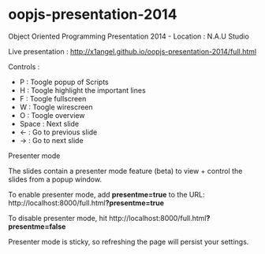 oopjs-presentation-2014
=======================

Object Oriented Programming Presentation 2014 - Location : N.A.U Studio

Live presentation : <a href="http://x1angel.github.io/oopjs-presentation-2014/full.html">http://x1angel.github.io/oopjs-presentation-2014/full.html</a>

Controls : 
- P : Toogle popup of Scripts
- H : Toogle highlight the important lines
- F : Toogle fullscreen
- W : Toogle wirescreen
- O : Toogle overview
- Space : Next slide
- <- : Go to previous slide
- -> : Go to next slide

Presenter mode

The slides contain a presenter mode feature (beta) to view + control the slides from a popup window.

To enable presenter mode, add <b>presentme=true</b> to the URL: http://localhost:8000/full.html<b>?presentme=true</b>

To disable presenter mode, hit http://localhost:8000/full.html<b>?presentme=false</b>

Presenter mode is sticky, so refreshing the page will persist your settings.

